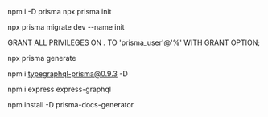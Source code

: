 

npm i -D prisma
npx prisma init


npx prisma migrate dev --name init

GRANT ALL PRIVILEGES ON *.* TO 'prisma_user'@'%' WITH GRANT OPTION;

npx prisma generate

npm i typegraphql-prisma@0.9.3 -D

npm i express express-graphql

npm install -D prisma-docs-generator